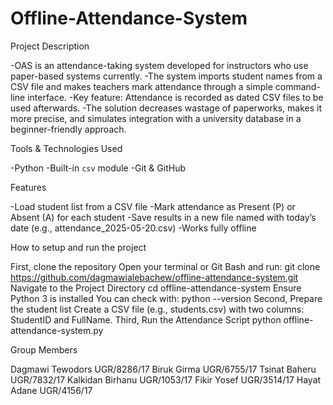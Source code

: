 # Offline-Attendance-System
Project Description

-OAS is an attendance-taking system developed for instructors who use paper-based systems currently. 
-The system imports student names from a CSV file and makes teachers mark attendance through a simple command-line interface. 
-Key feature: Attendance is recorded as dated CSV files to be used afterwards.
-The solution decreases wastage of paperworks, makes it more precise, and simulates integration with a university database in a beginner-friendly approach.
  
Tools & Technologies Used

-Python
-Built-in `csv` module
-Git & GitHub

Features

-Load student list from a CSV file
-Mark attendance as Present (P) or Absent (A) for each student
-Save results in a new file named with today’s date (e.g., attendance_2025-05-20.csv)
-Works fully offline


How to setup and run the project

First, clone the repository 
    Open your terminal or Git Bash and run:
    git clone https://github.com/dagmawialebachew/offline-attendance-system.git
    Navigate to the Project Directory
    cd offline-attendance-system
    Ensure Python 3 is installed
    You can check with:
    python --version
Second, Prepare the student list
    Create a CSV file (e.g., students.csv) with two columns: StudentID and FullName.
Third, Run the Attendance Script
    python offline-attendance-system.py

Group Members

Dagmawi Tewodors   UGR/8286/17
Biruk Girma        UGR/6755/17
Tsinat Baheru      UGR/7832/17
Kalkidan Birhanu   UGR/1053/17
Fikir Yosef        UGR/3514/17
Hayat Adane        UGR/4156/17


